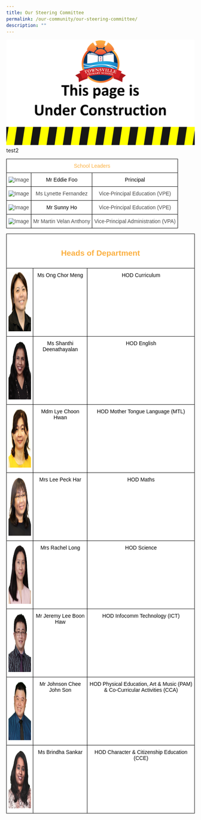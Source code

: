 ```yaml
---
title: Our Steering Committee
permalink: /our-community/our-steering-committee/
description: ""
---
```

![](/images/Construction.jpg)
test2

<style type="text/css">
.tg  {border-collapse:collapse;border-spacing:0;}
.tg td{border-color:black;border-style:solid;border-width:1px;font-family:Arial, sans-serif;font-size:14px;
  overflow:hidden;padding:10px 5px;word-break:normal;}
.tg th{border-color:black;border-style:solid;border-width:1px;font-family:Arial, sans-serif;font-size:14px;
  font-weight:normal;overflow:hidden;padding:10px 5px;word-break:normal;}
.tg .tg-ogew{background-color:#FFF;color:#484848;text-align:center;vertical-align:top}
.tg .tg-edel{background-color:#FFF;color:#FBB041;text-align:center;vertical-align:top}
.tg .tg-06je{background-color:#FFF;color:#484848;text-align:left;vertical-align:top}
</style>
<table class="tg">
<thead>
  <tr>
    <th class="tg-edel" colspan="3"><span style="font-weight:normal;font-style:inherit;color:#FBB041">School Leaders</span></th>
  </tr>
</thead>
<tbody>
  <tr>
    <td class="tg-ogew"><img src="https://staging.d2ee2i8s6vmjys.amplifyapp.com/images/School%20Leaders/Eddie%20Foo2.jpg" alt="Image" width="113" height="150"></td>
    <td class="tg-ogew"><span style="font-weight:400;font-style:normal;text-decoration:none;color:#000;background-color:transparent">Mr Eddie Foo</span></td>
    <td class="tg-ogew"><span style="font-weight:400;font-style:normal;text-decoration:none;color:#000;background-color:transparent">Principal</span></td>
  </tr>
  <tr>
    <td class="tg-ogew"><img src="https://staging.d2ee2i8s6vmjys.amplifyapp.com/images/School%20Leaders/Ms%20Lynette%20Fernandez_VPE2.jpeg" alt="Image" width="113" height="150"></td>
    <td class="tg-ogew"><span style="font-weight:400;font-style:normal;text-decoration:none">Ms Lynette Fernandez</span></td>
    <td class="tg-ogew"><span style="font-weight:400;font-style:normal;text-decoration:none">Vice-Principal Education (VPE)</span></td>
  </tr>
  <tr>
    <td class="tg-ogew"><img src="https://staging.d2ee2i8s6vmjys.amplifyapp.com/images/School%20Leaders/Sunny%20Ho.jpeg" alt="Image" width="113" height="150"></td>
    <td class="tg-ogew"><span style="font-weight:400;font-style:normal;text-decoration:none;color:#000;background-color:transparent">Mr Sunny Ho</span></td>
    <td class="tg-ogew"><span style="font-weight:400;font-style:normal;text-decoration:none">Vice-Principal Education (VPE)</span></td>
  </tr>
  <tr>
    <td class="tg-06je"><img src="https://staging.d2ee2i8s6vmjys.amplifyapp.com/images/School%20Leaders/Martin%20Velan%20Anthony.jpeg" alt="Image" width="113" height="151"></td>
    <td class="tg-ogew"><span style="font-weight:400;font-style:normal;text-decoration:none">Mr Martin Velan Anthony</span></td>
    <td class="tg-ogew"><span style="font-weight:400;font-style:normal;text-decoration:none">Vice-Principal Administration (VPA)</span></td>
  </tr>
</tbody>
</table>


<style type="text/css">
.tg  {border-collapse:collapse;border-spacing:0;}
.tg td{border-color:black;border-style:solid;border-width:1px;font-family:Arial, sans-serif;font-size:14px;
  overflow:hidden;padding:10px 5px;word-break:normal;}
.tg th{border-color:black;border-style:solid;border-width:1px;font-family:Arial, sans-serif;font-size:14px;
  font-weight:normal;overflow:hidden;padding:10px 5px;word-break:normal;}
.tg .tg-ogew{background-color:#FFF;color:#484848;text-align:center;vertical-align:top}
.tg .tg-edel{background-color:#FFF;color:#FBB041;text-align:center;vertical-align:top}
.tg .tg-06je{background-color:#FFF;color:#484848;text-align:left;vertical-align:top}
</style>
<table class="tg">
<thead>
  <tr>
    <th class="tg-edel" colspan="3"><span style="font-weight:normal;color:#FBB041"><h2>Heads of Department</h2></span></th>
  </tr>
</thead>
<tbody>
  <tr>
    <td class="tg-06je"><img src="/images/Teaching%20Staff/Ms%20Ong%20Chor%20Meng%20(HOD%20Curriculum)2.jpg" width="119" height="158"></td>
    <td class="tg-ogew"><span style="font-weight:400;font-style:normal;text-decoration:none;color:#000;background-color:transparent">Ms Ong Chor Meng</span></td>
    <td class="tg-ogew"><span style="font-weight:400;font-style:normal;text-decoration:none;color:#000;background-color:transparent">HOD Curriculum</span></td>
  </tr>
  <tr>
    <td class="tg-06je"><img src="/images/Teaching%20Staff/Shanthi%20Deenathayalan.jpeg" alt="Image" width="119" height="158"></td>
    <td class="tg-ogew"><span style="font-weight:400;font-style:normal;text-decoration:none;color:#000;background-color:transparent">Ms Shanthi Deenathayalan</span></td>
    <td class="tg-ogew"><span style="font-weight:400;font-style:normal;text-decoration:none;color:#000;background-color:transparent">HOD English</span></td>
  </tr>
  <tr>
    <td class="tg-06je"><img src="/images/Teaching%20Staff/Mdm%20Lye%20Choon%20Hwan%20(HOD%20MT)2.jpg" alt="Image" width="119" height="158"></td>
    <td class="tg-ogew"><span style="font-weight:400;font-style:normal;text-decoration:none;color:#000;background-color:transparent">Mdm Lye Choon Hwan</span></td>
    <td class="tg-ogew"><span style="font-weight:400;font-style:normal;text-decoration:none;color:#000;background-color:transparent">HOD Mother Tongue Language (MTL)</span></td>
  </tr>
  <tr>
    <td class="tg-06je"><img src="/images/Teaching%20Staff/Mrs%20Lee%20Peck%20Har%20(HOD%20Math)2.jpg" alt="Image" width="119" height="158"></td>
    <td class="tg-ogew"><span style="font-weight:400;font-style:normal;text-decoration:none;color:#000;background-color:transparent">Mrs Lee Peck Har</span></td>
    <td class="tg-ogew"><span style="font-weight:400;font-style:normal;text-decoration:none;color:#000;background-color:transparent">HOD Maths</span></td>
  </tr>
  <tr>
    <td class="tg-06je"><img src="/images/Teaching%20Staff/Rachel%20Long.jpeg" alt="Image" width="119" height="158"></td>
    <td class="tg-ogew"><span style="font-weight:400;font-style:normal;text-decoration:none;color:#000;background-color:transparent">Mrs Rachel Long</span></td>
    <td class="tg-ogew"><span style="font-weight:400;font-style:normal;text-decoration:none;color:#000;background-color:transparent">HOD Science</span></td>
  </tr>
  <tr>
    <td class="tg-06je"><img src="/images/Teaching%20Staff/Lee%20Boon%20Haw%20Jeremy.jpeg" alt="Image" width="119" height="158"></td>
    <td class="tg-ogew"><span style="font-weight:400;font-style:normal;text-decoration:none;color:#000;background-color:transparent">Mr Jeremy Lee Boon Haw</span></td>
    <td class="tg-ogew"><span style="font-weight:400;font-style:normal;text-decoration:none;color:#000;background-color:transparent">HOD Infocomm Technology (ICT)</span></td>
  </tr>
  <tr>
    <td class="tg-06je"><img src="/images/Teaching%20Staff/Johnson%20Chee%20John%20Son.jpeg" alt="Image" width="119" height="158"></td>
    <td class="tg-ogew"><span style="font-weight:400;font-style:normal;text-decoration:none;color:#000;background-color:transparent">Mr Johnson Chee John Son</span></td>
    <td class="tg-ogew"><span style="font-weight:400;font-style:normal;text-decoration:none;color:#000;background-color:transparent">HOD Physical Education, Art &amp; Music (PAM) &amp; Co-Curricular Activities (CCA)</span></td>
  </tr>
  <tr>
    <td class="tg-06je"><img src="/images/Teaching%20Staff/Brindha%20Sankar.jpeg" alt="Image" width="119" height="158"></td>
    <td class="tg-ogew"><span style="font-weight:400;font-style:normal;text-decoration:none;color:#000;background-color:transparent">Ms Brindha Sankar</span></td>
    <td class="tg-ogew"><span style="font-weight:400;font-style:normal;text-decoration:none;color:#000;background-color:transparent">HOD Character &amp; Citizenship Education (CCE)</span></td>
  </tr>
</tbody>
</table>